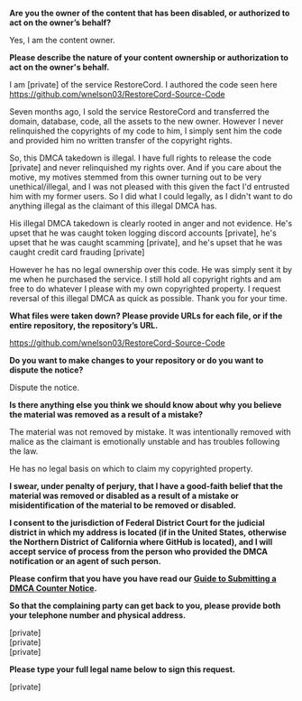 **Are you the owner of the content that has been disabled, or authorized to act on the owner’s behalf?**

Yes, I am the content owner.

**Please describe the nature of your content ownership or authorization to act on the owner's behalf.**

I am [private] of the service RestoreCord. I authored the code seen here https://github.com/wnelson03/RestoreCord-Source-Code

Seven months ago, I sold the service RestoreCord and transferred the domain, database, code, all the assets to the new owner. However I never relinquished the copyrights of my code to him, I simply sent him the code and provided him no written transfer of the copyright rights.

So, this DMCA takedown is illegal. I have full rights to release the code [private] and never relinquished my rights over. And if you care about the motive, my motives stemmed from this owner turning out to be very unethical/illegal, and I was not pleased with this given the fact I'd entrusted him with my former users. So I did what I could legally, as I didn't want to do anything illegal as the claimant of this illegal DMCA has.

His illegal DMCA takedown is clearly rooted in anger and not evidence. He's upset that he was caught token logging discord accounts [private], he's upset that he was caught scamming [private], and he's upset that he was caught credit card frauding [private]

However he has no legal ownership over this code. He was simply sent it by me when he purchased the service. I still hold all copyright rights and am free to do whatever I please with my own copyrighted property. I request reversal of this illegal DMCA as quick as possible. Thank you for your time.

**What files were taken down? Please provide URLs for each file, or if the entire repository, the repository’s URL.**

https://github.com/wnelson03/RestoreCord-Source-Code

**Do you want to make changes to your repository or do you want to dispute the notice?**

Dispute the notice.

**Is there anything else you think we should know about why you believe the material was removed as a result of a mistake?**

The material was not removed by mistake. It was intentionally removed with malice as the claimant is emotionally unstable and has troubles following the law.

He has no legal basis on which to claim my copyrighted property.

**I swear, under penalty of perjury, that I have a good-faith belief that the material was removed or disabled as a result of a mistake or misidentification of the material to be removed or disabled.**

**I consent to the jurisdiction of Federal District Court for the judicial district in which my address is located (if in the United States, otherwise the Northern District of California where GitHub is located), and I will accept service of process from the person who provided the DMCA notification or an agent of such person.**

**Please confirm that you have you have read our <a href="https://docs.github.com/articles/guide-to-submitting-a-dmca-counter-notice">Guide to Submitting a DMCA Counter Notice</a>.**

**So that the complaining party can get back to you, please provide both your telephone number and physical address.**

[private]  
[private]  
[private]

**Please type your full legal name below to sign this request.**

[private]
